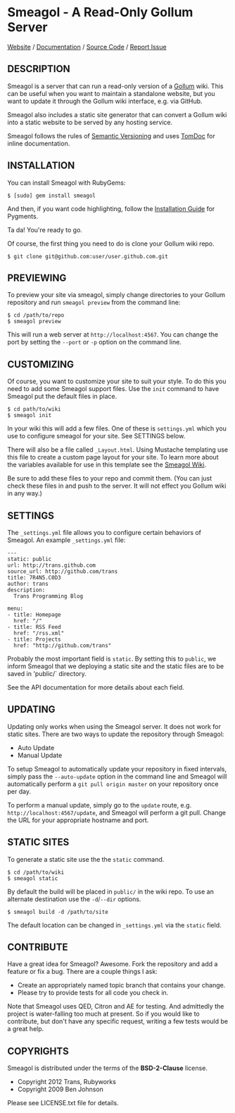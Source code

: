 Smeagol - A Read-Only Gollum Server
===================================

[Website](http://rubyworks.github.com/smeagol) /
[Documentation](http://rubydoc.info/rubyworks/smeagol) /
[Source Code](http://github.com/rubyworks/smeagol) /
[Report Issue](http://github.com/rubyworks/smeagol/issues)


## DESCRIPTION

Smeagol is a server that can run a read-only version of a
[Gollum](http://github.com/github/gollum) wiki.
This can be useful when you want to maintain a standalone website,
but you want to update it through the Gollum wiki interface,
e.g. via GitHub.

Smeagol also includes a static site generator that can convert
a Gollum wiki into a static website to be served by any hosting
service. 

Smeagol follows the rules of [Semantic Versioning](http://semver.org/) and uses
[TomDoc](http://tomdoc.org/) for inline documentation.


## INSTALLATION

You can install Smeagol with RubyGems:

    $ [sudo] gem install smeagol

And then, if you want code highlighting, follow the
[Installation Guide](http://pygments.org/docs/installation) for Pygments.

Ta da! You're ready to go.

Of course, the first thing you need to do is clone your Gollum wiki repo.

    $ git clone git@github.com:user/user.github.com.git


## PREVIEWING

To preview your site via smeagol, simply change directories to your Gollum repository
and run `smeagol preview` from the command line:

    $ cd /path/to/repo
    $ smeagol preview

This will run a web server at `http://localhost:4567`. You can change the port
by setting the `--port` or `-p` option on the command line.


## CUSTOMIZING

Of course, you want to customize your site to suit your style. To do this you
need to add some Smeagol support files. Use the `init` command to have Smeagol
put the default files in place.

    $ cd path/to/wiki
    $ smeagol init

In your wiki this will add a few files. One of these is `settings.yml` which you
use to configure smeagol for your site. See SETTINGS below.

There will also be a file called `_Layout.html`. Using Mustache templating
use this file to create a custom page layout for your site. To learn more
about the variables available for use in this template see
the [Smeagol Wiki](http://github.com/rubyworks/smeagol/wiki).

Be sure to add these files to your repo and commit them. (You can just check
these files in and push to the server. It will not effect you Gollum
wiki in any way.)


## SETTINGS

The `_settings.yml` file allows you to configure certain behaviors of Smeagol.
An example `_settings.yml` file:

    ---
    static: public
    url: http://trans.github.com
    source_url: http://github.com/trans
    title: 7R4N5.C0D3
    author: trans
    description:
      Trans Programming Blog

    menu:
    - title: Homepage
      href: "/"
    - title: RSS Feed
      href: "/rss.xml"
    - title: Projects
      href: "http://github.com/trans"

Probably the most important field is `static`. By setting this to `public`, we inform
Smeagol that we deploying a static site and the static files are to be saved in 'public/`
directory.

See the API documentation for more details about each field.


## UPDATING

Updating only works when using the Smeagol server. It does not work for static
sites. There are two ways to update the repository through Smeagol:

* Auto Update
* Manual Update

To setup Smeagol to automatically update your repository in fixed intervals,
simply pass the `--auto-update` option in the command line and Smeagol will
automatically perform a `git pull origin master` on your repository once per day.

To perform a manual update, simply go to the `update` route, e.g. `http://localhost:4567/update`,
and Smeagol will perform a git pull. Change the URL for your appropriate hostname and port.


## STATIC SITES

To generate a static site use the the `static` command.

    $ cd /path/to/wiki
    $ smeagol static

By default the build will be placed in `public/` in the wiki repo. To use an
alternate destination use the `-d`/`--dir` options.

    $ smeagol build -d /path/to/site

The default location can be changed in `_settings.yml` via the `static` field.


## CONTRIBUTE

Have a great idea for Smeagol? Awesome. Fork the repository and add a feature
or fix a bug. There are a couple things I ask:

* Create an appropriately named topic branch that contains your change.
* Please try to provide tests for all code you check in.

Note that Smeagol uses QED, Citron and AE for testing. And admittedly the project
is water-falling too much at present. So if you would like to contribute, but
don't have any specific request, writing a few tests would be a great help.


## COPYRIGHTS

Smeagol is distributed under the terms of the **BSD-2-Clause** license.

* Copyright 2012 Trans, Rubyworks
* Copyright 2009 Ben Johnson

Please see LICENSE.txt file for details.


